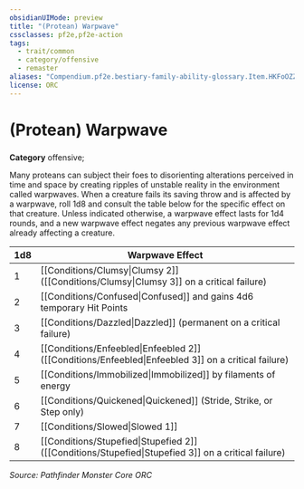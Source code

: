 ```yaml
---
obsidianUIMode: preview
title: "(Protean) Warpwave"
cssclasses: pf2e,pf2e-action
tags:
  - trait/common
  - category/offensive
  - remaster
aliases: "Compendium.pf2e.bestiary-family-ability-glossary.Item.HKFoOZZV4WdjkeeJ"
license: ORC
---
```

# (Protean) Warpwave

### 

**Category** offensive; 




Many proteans can subject their foes to disorienting alterations perceived in time and space by creating ripples of unstable reality in the environment called warpwaves. When a creature fails its saving throw and is affected by a warpwave, roll 1d8 and consult the table below for the specific effect on that creature. Unless indicated otherwise, a warpwave effect lasts for 1d4 rounds, and a new warpwave effect negates any previous warpwave effect already affecting a creature.

  

| 1d8 | Warpwave Effect |
| --- | --- |
| 1 | [[Conditions/Clumsy\|Clumsy 2]] ([[Conditions/Clumsy\|Clumsy 3]] on a critical failure) |
| 2 | [[Conditions/Confused\|Confused]] and gains 4d6 temporary Hit Points |
| 3 | [[Conditions/Dazzled\|Dazzled]] (permanent on a critical failure) |
| 4 | [[Conditions/Enfeebled\|Enfeebled 2]] ([[Conditions/Enfeebled\|Enfeebled 3]] on a critical failure) |
| 5 | [[Conditions/Immobilized\|Immobilized]] by filaments of energy |
| 6 | [[Conditions/Quickened\|Quickened]] (Stride, Strike, or Step only) |
| 7 | [[Conditions/Slowed\|Slowed 1]] |
| 8 | [[Conditions/Stupefied\|Stupefied 2]] ([[Conditions/Stupefied\|Stupefied 3]] on a critical failure) |

*Source: Pathfinder Monster Core*
*ORC*